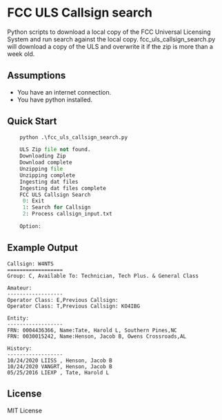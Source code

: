 FCC ULS Callsign search
=======================
Python scripts to download a local copy of the FCC Universal Licensing System and run search against the local copy.  fcc_uls_callsign_search.py will download a copy of the ULS and overwrite it if the zip is more than a week old.


Assumptions
----------------------
* You have an internet connection.
* You have python installed.



Quick Start
----------------------

```python 
    python .\fcc_uls_callsign_search.py

    ULS Zip file not found.
    Downloading Zip
    Download complete
    Unzipping file
    Unzipping complete
    Ingesting dat files
    Ingesting dat files complete
    FCC ULS Callsign Search
     0: Exit
     1: Search for Callsign
     2: Process callsign_input.txt

    Option:

```
Example Output
----------------------
```
Callsign: W4NTS
==================
Group: C, Available To: Technician, Tech Plus. & General Class

Amateur:
------------------
Operator Class: E,Previous Callsign:
Operator Class: T,Previous Callsign: KO4IBG

Entity:
------------------
FRN: 0004436366, Name:Tate, Harold L, Southern Pines,NC
FRN: 0030015242, Name:Henson, Jacob B, Owens Crossroads,AL

History:
------------------
10/24/2020 LIISS , Henson, Jacob B
10/24/2020 VANGRT, Henson, Jacob B
05/25/2016 LIEXP , Tate, Harold L
```

License
----------------------
MIT License